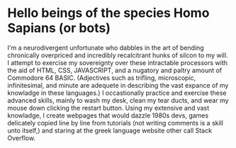 <!DOCTYPE html>
<html>
    <head>
        <meta charset="utf-8">
        <link href = "https://fonts.googleapis.com/css?family=Playfair+Display|PT+Serif|Zen+Dots&display=swap" rel="stylesheet">
    </head>
    <body>
        <h1>Hello beings of the species Homo Sapians (or bots)</h1>
        <p>I'm a neurodivergent unfortunate who dabbles in the art of bending chronically overpriced and incredibly recalcitrant hunks of silcon to my will.  I attempt to exercise my sovereignty over these intractable processors with the aid of HTML, CSS, JAVASCRIPT, and a nugatory and paltry amount of Commodore 64 BASIC.  (Adjectives such as trifling, microscopic, infinitesimal, and minute are adequete in describing the vast expance of my knowladge in these languages.)  I occastionally practice and exercise these advanced skills, mainly to wash my desk, clean my tear ducts, and wear my mouse down clicking the restart button.  Using my extensive and vast knowladge, I create webpages that would dazzle 1980s devs, games delicately copied line by line from tutorials (not writing comments is a skill unto itself,) and staring at the greek language website other call Stack Overflow. </p>
    </body>
</html>

<!--
**ZeRedBarron/ZeRedBarron** is a ✨ _special_ ✨ repository because its `README.md` (this file) appears on your GitHub profile.

Here are some ideas to get you started:

- 🔭 I’m currently working on ...
- 🌱 I’m currently learning ...
- 👯 I’m looking to collaborate on ...
- 🤔 I’m looking for help with ...
- 💬 Ask me about ...
- 📫 How to reach me: ...
- 😄 Pronouns: ...
- ⚡ Fun fact: ...
-->
